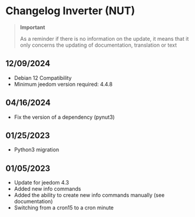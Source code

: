 # Changelog Inverter (NUT)

>**Important**
>
>As a reminder if there is no information on the update, it means that it only concerns the updating of documentation, translation or text

## 12/09/2024

- Debian 12 Compatibility
- Minimum jeedom version required: 4.4.8

## 04/16/2024

- Fix the version of a dependency (pynut3)

## 01/25/2023

- Python3 migration

## 01/05/2023

- Update for jeedom 4.3
- Added new info commands
- Added the ability to create new info commands manually (see documentation)
- Switching from a cron15 to a cron minute
